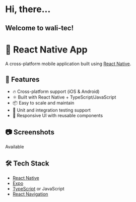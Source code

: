 # Hi, there...
## Welcome to wali-tec!
# 📱 React Native App

A cross-platform mobile application built using [React Native](https://reactnative.dev/).

## 🚀 Features

- 🔥 Cross-platform support (iOS & Android)
- ⚛️ Built with React Native + TypeScript/JavaScript
- 📦 Easy to scale and maintain
- 🧪 Unit and integration testing support
- 📱 Responsive UI with reusable components

## 📷 Screenshots

<!-- Add screenshots here if available -->
<!-- ![Screenshot](path/to/screenshot.png) -->
Available

## 🛠️ Tech Stack

- [React Native](https://reactnative.dev/)
- [Expo](https://expo.dev/) 
- [TypeScript](https://www.typescriptlang.org/) or JavaScript
- [React Navigation](https://reactnavigation.org/)




<!--
[![Python Icon](https://www.python.org/static/img/python-logo.png)](https://www.python.org/)
[![JavaScript Logo](https://upload.wikimedia.org/wikipedia/commons/thumb/6/6a/JavaScript-logo.png/128px-JavaScript-logo.png)](https://en.wikipedia.org/wiki/JavaScript)
[![C++ Logo](https://upload.wikimedia.org/wikipedia/commons/thumb/1/18/ISO_C%2B%2B_Logo.svg/128px-ISO_C%2B%2B_Logo.svg.png)](https://en.wikipedia.org/wiki/C%2B%2B)
[![HTML Logo](https://upload.wikimedia.org/wikipedia/commons/thumb/6/61/HTML5_logo_and_wordmark.svg/128px-HTML5_logo_and_wordmark.svg.png)](https://en.wikipedia.org/wiki/HTML)
[![CSS Logo](https://upload.wikimedia.org/wikipedia/commons/thumb/d/d5/CSS3_logo_and_wordmark.svg/128px-CSS3_logo_and_wordmark.svg.png)](https://en.wikipedia.org/wiki/CSS)
-->












<!---
Wal5ikha4n/Wal5ikha4n is a ✨ special ✨ repository because its `README.md` (this file) appears on your GitHub profile.
You can click the Preview link to take a look at your changes.
--->
